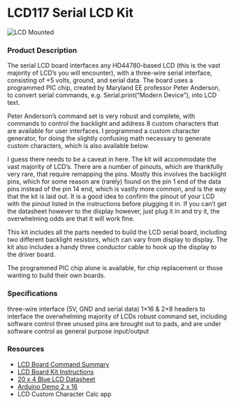# LCD117 Serial LCD Kit

![LCD Mounted](/images/LCD_Mounted_3-450x450.jpg)

### Product Description

The serial LCD board interfaces any HD44780-based LCD (this is the vast majority of LCD’s you will encounter), with a three-wire serial interface, consisting of +5 volts, ground, and serial data. The board uses a programmed PIC chip, created by Maryland EE professor Peter Anderson, to convert serial commands, e.g. Serial.print(“Modern Device”), into LCD text.

Peter Anderson’s command set is very robust and complete, with commands to control the backlight and address 8 custom characters that are available for user interfaces.
I programmed a custom character generator, for doing the slightly confusing math necessary to generate custom characters, which is also available below.

I guess there needs to be a caveat in here. The kit will accommodate the vast majority of LCD’s. There are a number of pinouts, which are thankfully very rare, that require remapping the pins. Mostly this involves the backlight pins, which for some reason are (rarely) found on the pin 1 end of the data pins instead of the pin 14 end, which is vastly more common, and is the way that the kit is laid out. It is a good idea to confirm the pinout of your LCD with the pinout listed in the instructions before plugging it in. If you can’t get the datasheet however to the display however, just plug it in and try it, the overwhelming odds are that it will work fine.

This kit includes all the parts needed to build the LCD serial board, including two different backlight resistors, which can vary from display to display. The kit also includes a handy three conductor cable to hook up the display to the driver board.

The programmed PIC chip alone is available, for chip replacement or those wanting to build their own boards.

### Specifications

three-wire interface (5V, GND and serial data)
1×16 & 2×8 headers to interface the overwhelming majority of LCDs
robust command set, including software control
three unused pins are brought out to pads, and are under software control as general purpose
input/output

### Resources

* [LCD Board Command Summary](./LCD117_Board_Command_Summary.pdf)
* [LCD Board Kit Instructions](./ModernDeviceSerialLCDBoardKitInstructions.pdf)
* [20 x 4 Blue LCD Datasheet](./MD_Blue20x4LCD_2004D.pdf)
* [Arduino Demo 2 x 16](./LCD117ArduinoDemo2x16/LCD117demo2x16.ino)
* LCD Custom Character Calc app